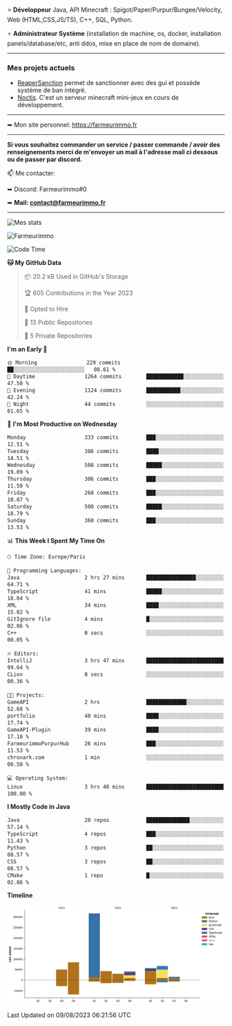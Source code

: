 ⭐ **Développeur** Java, API Minecraft : Spigot/Paper/Purpur/Bungee/Velocity, Web (HTML,CSS,JS/TS), C++, SQL, Python.

⭐ **Administrateur Système** (installation de machine, os, docker, installation panels/database/etc, anti ddos, mise en place de nom de domaine).

---

### Mes projets actuels
- [ReaperSanction](https://www.spigotmc.org/resources/reapersanction.89580/) permet de sanctionner avec des gui et possède système de ban intégré.
- [Noctis](https://discord.gg/ydRurvUJ8U). C'est un serveur minecraft mini-jeux en cours de développement.

---

➥ Mon site personnel: https://farmeurimmo.fr

---

**Si vous souhaitez commander un service / passer commande / avoir des renseignements merci de m'envoyer un mail à l'adresse mail ci dessous ou de passer par discord.**

📫 Me contacter:
 
   ➥ Discord: Farmeurimmo#0
   
   ➥ **Mail: contact@farmeurimmo.fr**

---

![Mes stats](https://github-readme-stats.farmeurimmo.fr/api?username=Farmeurimmo&count_private=true&show_icons=true&theme=radical)

<img src="https://komarev.com/ghpvc/?username=Farmeurimmo" alt="Farmeurimmo" />

<!--START_SECTION:waka-->
![Code Time](http://img.shields.io/badge/Code%20Time-866%20hrs%206%20mins-blue)

**🐱 My GitHub Data** 

> 📦 20.2 kB Used in GitHub's Storage 
 > 
> 🏆 605 Contributions in the Year 2023
 > 
> 💼 Opted to Hire
 > 
> 📜 13 Public Repositories 
 > 
> 🔑 5 Private Repositories 
 > 
**I'm an Early 🐤** 

```text
🌞 Morning                229 commits         ██░░░░░░░░░░░░░░░░░░░░░░░   08.61 % 
🌆 Daytime                1264 commits        ████████████░░░░░░░░░░░░░   47.50 % 
🌃 Evening                1124 commits        ███████████░░░░░░░░░░░░░░   42.24 % 
🌙 Night                  44 commits          ░░░░░░░░░░░░░░░░░░░░░░░░░   01.65 % 
```
📅 **I'm Most Productive on Wednesday** 

```text
Monday                   333 commits         ███░░░░░░░░░░░░░░░░░░░░░░   12.51 % 
Tuesday                  386 commits         ████░░░░░░░░░░░░░░░░░░░░░   14.51 % 
Wednesday                508 commits         █████░░░░░░░░░░░░░░░░░░░░   19.09 % 
Thursday                 306 commits         ███░░░░░░░░░░░░░░░░░░░░░░   11.50 % 
Friday                   268 commits         ███░░░░░░░░░░░░░░░░░░░░░░   10.07 % 
Saturday                 500 commits         █████░░░░░░░░░░░░░░░░░░░░   18.79 % 
Sunday                   360 commits         ███░░░░░░░░░░░░░░░░░░░░░░   13.53 % 
```


📊 **This Week I Spent My Time On** 

```text
🕑︎ Time Zone: Europe/Paris

💬 Programming Languages: 
Java                     2 hrs 27 mins       ████████████████░░░░░░░░░   64.71 % 
TypeScript               41 mins             █████░░░░░░░░░░░░░░░░░░░░   18.04 % 
XML                      34 mins             ████░░░░░░░░░░░░░░░░░░░░░   15.02 % 
GitIgnore file           4 mins              █░░░░░░░░░░░░░░░░░░░░░░░░   02.06 % 
C++                      0 secs              ░░░░░░░░░░░░░░░░░░░░░░░░░   00.05 % 

🔥 Editors: 
IntelliJ                 3 hrs 47 mins       █████████████████████████   99.64 % 
CLion                    0 secs              ░░░░░░░░░░░░░░░░░░░░░░░░░   00.36 % 

🐱‍💻 Projects: 
GameAPI                  2 hrs               █████████████░░░░░░░░░░░░   52.68 % 
portfolio                40 mins             ████░░░░░░░░░░░░░░░░░░░░░   17.74 % 
GameAPI-Plugin           39 mins             ████░░░░░░░░░░░░░░░░░░░░░   17.18 % 
FarmeurimmoPurpurHub     26 mins             ███░░░░░░░░░░░░░░░░░░░░░░   11.53 % 
chronark.com             1 min               ░░░░░░░░░░░░░░░░░░░░░░░░░   00.50 % 

💻 Operating System: 
Linux                    3 hrs 48 mins       █████████████████████████   100.00 % 
```

**I Mostly Code in Java** 

```text
Java                     20 repos            ██████████████░░░░░░░░░░░   57.14 % 
TypeScript               4 repos             ███░░░░░░░░░░░░░░░░░░░░░░   11.43 % 
Python                   3 repos             ██░░░░░░░░░░░░░░░░░░░░░░░   08.57 % 
CSS                      3 repos             ██░░░░░░░░░░░░░░░░░░░░░░░   08.57 % 
CMake                    1 repo              █░░░░░░░░░░░░░░░░░░░░░░░░   02.86 % 
```



**Timeline**

![Lines of Code chart](https://raw.githubusercontent.com/Farmeurimmo/Farmeurimmo/main/assets/bar_graph.png)


 Last Updated on 09/08/2023 06:21:56 UTC
<!--END_SECTION:waka-->
